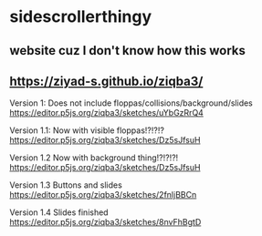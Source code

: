 # sidescrollerthingy

## website cuz I don't know how this works
## https://ziyad-s.github.io/ziqba3/


Version 1:
Does not include floppas/collisions/background/slides
https://editor.p5js.org/ziqba3/sketches/uYbGzRrQ4 

Version 1.1:
Now with visible floppas!?!?!?
https://editor.p5js.org/ziqba3/sketches/Dz5sJfsuH

Version 1.2
Now with background thing!?!?!?!
https://editor.p5js.org/ziqba3/sketches/Dz5sJfsuH

Version 1.3 
Buttons and slides 
https://editor.p5js.org/ziqba3/sketches/2fnljBBCn

Version 1.4
Slides finished 
https://editor.p5js.org/ziqba3/sketches/8nvFhBgtD
